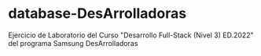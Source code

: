# database-DesArrolladoras
Ejercicio de Laboratorio del Curso "Desarrollo Full-Stack (Nivel 3) ED.2022" del programa Samsung DesArrolladoras
